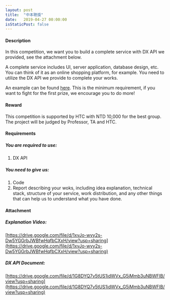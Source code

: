 ```yaml
---
layout: post
title:  "中本聰獎"
date:   2019-04-27 00:00:00
isStaticPost: false
---
```


#### Description
In this competition, we want you to build a complete service with DX API we provided, see the attachment below.

A complete service includes UI, server application, database design, etc. You can think of it as an online shopping platform, for example. You need to utilize the DX API we provide to complete your works.

An example can be found [here](https://dxdl.deepq.com:5000/). This is the minimum requirement, if you want to fight for the first prize, we encourage you to do more!

#### Reward
This competition is supported by HTC with NTD 10,000 for the best group. The project will be judged by Professor, TA and HTC.

#### Requirements
##### You are required to use:
1. DX API

##### You need to give us:
1. Code
2. Report describing your woks, including idea explanation, technical stack, structure of your service, work distribution, and any other things that can help us to understand what you have done.

#### Attachment
##### Explanation Video:
[https://drive.google.com/file/d/1xvJo-wyy2s-Dw5YGGrbJWBfwHqfbCXxH/view?usp=sharing](https://drive.google.com/file/d/1xvJo-wyy2s-Dw5YGGrbJWBfwHqfbCXxH/view?usp=sharing)

##### DX API Document:
[https://drive.google.com/file/d/1G8DYQ7v5tUS1idWVx_G5jMmb3uNBWFIB/view?usp=sharing](https://drive.google.com/file/d/1G8DYQ7v5tUS1idWVx_G5jMmb3uNBWFIB/view?usp=sharing)
